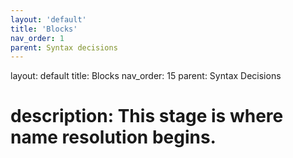 ```yaml
---
layout: 'default'
title: 'Blocks'
nav_order: 1
parent: Syntax decisions
---
```



layout: default
title: Blocks
nav_order: 15
parent: Syntax Decisions

# description: This stage is where name resolution begins.

